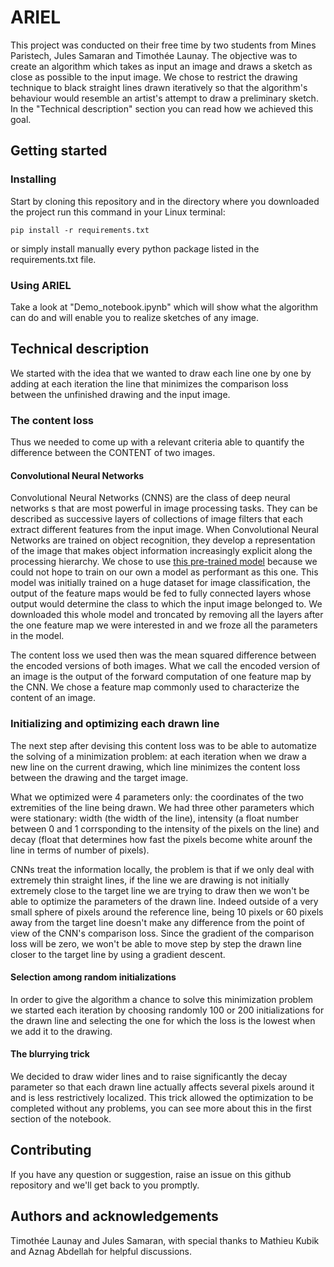 # ARIEL

This project was conducted on their free time by two students from Mines Paristech, Jules Samaran and Timothée Launay. The objective was to create an algorithm which takes as input an image and draws a sketch as close as possible to the input image. We chose to restrict the drawing technique to black straight lines drawn iteratively so that the algorithm's behaviour would resemble an artist's attempt to draw a preliminary sketch. In the "Technical description" section you can read how we achieved this goal.

## Getting started

### Installing

Start by cloning this repository and in the directory where you downloaded the project run this command in your Linux terminal:
```
pip install -r requirements.txt
```
or simply install manually every python package listed in the requirements.txt file.

### Using ARIEL

Take a look at "Demo_notebook.ipynb" which will show what the algorithm can do and will enable you to realize sketches of any image.

## Technical description

We started with the idea that we wanted to draw each line one by one by adding at each iteration the line that minimizes the comparison loss between the unfinished drawing and the input image.

### The content loss

Thus we needed to come up with a relevant criteria able to quantify the difference between the CONTENT of two images.

#### Convolutional Neural Networks

Convolutional Neural Networks (CNNS) are the class of deep neural networks s that are most powerful in image processing tasks. They can be described as successive layers of collections of image filters that each extract different features from the input image. When Convolutional Neural Networks are trained on object recognition, they develop a representation of the image that makes object information increasingly explicit along the processing hierarchy. We chose to use [this pre-trained model](https://arxiv.org/abs/1409.1556) because we could not hope to train on our own a model as performant as this one. This model was initially trained on a huge dataset for image classification, the output of the feature maps would be fed to fully connected layers whose output would determine the class to which the input image belonged to. We downloaded this whole model and troncated by removing all the layers after the one feature map we were interested in and we froze all the parameters in the model.

The content loss we used then was the mean squared difference between the encoded versions of both images. What we call the encoded version of an image is the output of the forward computation of one feature map by the CNN. We chose a feature map commonly used to characterize the content of an image. 

### Initializing and optimizing each drawn line

The next step after devising this content loss was to be able to automatize the solving of a minimization problem: at each iteration when we draw a new line on the current drawing, which line minimizes the content loss between the drawing and the target image.

What we optimized were 4 parameters only: the coordinates of the two extremities of the line being drawn. We had three other parameters which were stationary: width (the width of the line), intensity (a float number between 0 and 1 corrsponding to the intensity of the pixels on the line) and decay (float that determines how fast the pixels become white arounf the line in terms of number of pixels).

CNNs treat the information locally, the problem is that if we only deal with extremely thin straight lines, if the line we are drawing is not initially extremely close to the target line we are trying to draw then we won't be able to optimize the parameters of the drawn line. Indeed outside of a very small sphere of pixels around the reference line, being 10 pixels or 60 pixels away from the target line doesn't make any difference from the point of view of the CNN's comparison loss. Since the gradient of the comparison loss will be zero, we won't be able to move step by step the drawn line closer to the target line by using a gradient descent.

#### Selection among random initializations

In order to give the algorithm a chance to solve this minimization problem we started each iteration by choosing randomly 100 or 200 initializations for the drawn line and selecting the one for which the loss is the lowest when we add it to the drawing.

#### The blurrying trick

We decided to draw wider lines and to raise significantly the decay parameter so that each drawn line actually affects several pixels around it and is less restrictively localized.
This trick allowed the optimization to be completed without any problems, you can see more about this in the first section of the notebook.


## Contributing

If you have any question or suggestion, raise an issue on this github repository and we'll get back to you promptly.

## Authors and acknowledgements

Timothée Launay and Jules Samaran, with special thanks to Mathieu Kubik and Aznag Abdellah for helpful discussions.

